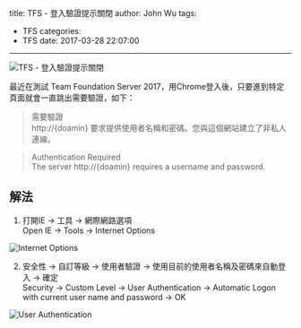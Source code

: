 title: TFS - 登入驗證提示關閉
author: John Wu
tags:
  - TFS
categories:
  - TFS
date: 2017-03-28 22:07:00
---
![TFS - 登入驗證提示關閉](/images/pasted-0.png)

最近在測試 Team Foundation Server 2017，用Chrome登入後，只要進到特定頁面就會一直跳出需要驗證，如下：

> 需要驗證  
> http://{doamin} 要求提供使用者名稱和密碼。您與這個網站建立了非私人連線。  
  
> Authentication Required  
> The server http://{doamin} requires a username and password.

<!-- more -->

## 解法

1. 打開IE -> 工具 -> 網際網路選項  
Open IE -> Tools -> Internet Options  

![Internet Options](/images/pasted-1.png)

2. 安全性 -> 自訂等級 -> 使用者驗證 -> 使用目前的使用者名稱及密碼來自動登入 -> 確定  
Security -> Custom Level -> User Authentication -> Automatic Logon with current user name and password -> OK  

![User Authentication](/images/pasted-17.png)
